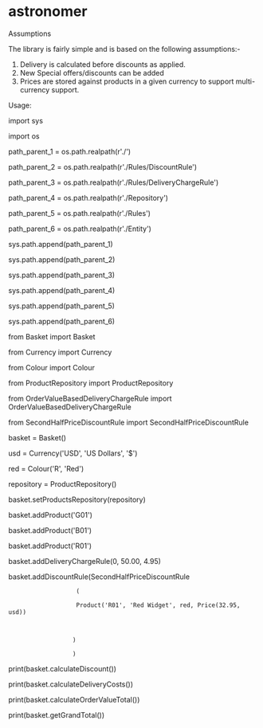 # astronomer

Assumptions

The library is fairly simple and is based on the following assumptions:-

1. Delivery is calculated before discounts as applied. 
2. New Special offers/discounts can be added 
3. Prices are stored against products in a given currency to support  multi-currency support.


Usage:

import sys

import os

path_parent_1 = os.path.realpath(r'./')

path_parent_2 = os.path.realpath(r'./Rules/DiscountRule')

path_parent_3 = os.path.realpath(r'./Rules/DeliveryChargeRule')

path_parent_4 = os.path.realpath(r'./Repository')

path_parent_5 = os.path.realpath(r'./Rules')

path_parent_6 = os.path.realpath(r'./Entity')



sys.path.append(path_parent_1)

sys.path.append(path_parent_2)

sys.path.append(path_parent_3)

sys.path.append(path_parent_4)

sys.path.append(path_parent_5)

sys.path.append(path_parent_6)

 

from Basket import Basket

from Currency import Currency

from Colour import Colour

from ProductRepository import ProductRepository

from OrderValueBasedDeliveryChargeRule import OrderValueBasedDeliveryChargeRule

from SecondHalfPriceDiscountRule import SecondHalfPriceDiscountRule

 

 

basket = Basket()

usd = Currency('USD', 'US Dollars', '$')

red = Colour('R', 'Red')

 

repository = ProductRepository()

basket.setProductsRepository(repository)

 

basket.addProduct('G01')

basket.addProduct('B01')

basket.addProduct('R01')

 

basket.addDeliveryChargeRule(0, 50.00, 4.95)

basket.addDiscountRule(SecondHalfPriceDiscountRule

                       (

                       Product('R01', 'Red Widget', red, Price(32.95, usd))   

                      

                      )

                      )

print(basket.calculateDiscount())

print(basket.calculateDeliveryCosts())

print(basket.calculateOrderValueTotal())

print(basket.getGrandTotal())
